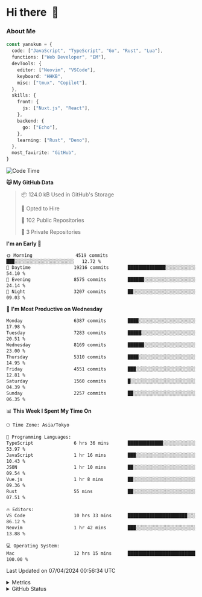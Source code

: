 # Hi there&nbsp; :wave:

### About Me

```ts
const yanskun = {
  code: ["JavaScript", "TypeScript", "Go", "Rust", "Lua"],
  functions: ["Web Developer", "EM"],
  devTools: {
    editor: ["Neovim", "VSCode"],
    keyboard: "HHKB",
    misc: ["tmux", "Copilot"],
  },
  skills: {
    front: {
      js: ["Nuxt.js", "React"],
    },
    backend: {
      go: ["Echo"],
    },
    learning: ["Rust", "Deno"],
  },
  most_favirite: "GitHub",
}
```

<!--START_SECTION:waka-->
![Code Time](http://img.shields.io/badge/Code%20Time-784%20hrs%2050%20mins-blue)

**🐱 My GitHub Data** 

> 📦 124.0 kB Used in GitHub's Storage 
 > 
> 💼 Opted to Hire
 > 
> 📜 102 Public Repositories 
 > 
> 🔑 3 Private Repositories 
 > 
**I'm an Early 🐤** 

```text
🌞 Morning                4519 commits        ███░░░░░░░░░░░░░░░░░░░░░░   12.72 % 
🌆 Daytime                19216 commits       ██████████████░░░░░░░░░░░   54.10 % 
🌃 Evening                8575 commits        ██████░░░░░░░░░░░░░░░░░░░   24.14 % 
🌙 Night                  3207 commits        ██░░░░░░░░░░░░░░░░░░░░░░░   09.03 % 
```
📅 **I'm Most Productive on Wednesday** 

```text
Monday                   6387 commits        ████░░░░░░░░░░░░░░░░░░░░░   17.98 % 
Tuesday                  7283 commits        █████░░░░░░░░░░░░░░░░░░░░   20.51 % 
Wednesday                8169 commits        ██████░░░░░░░░░░░░░░░░░░░   23.00 % 
Thursday                 5310 commits        ████░░░░░░░░░░░░░░░░░░░░░   14.95 % 
Friday                   4551 commits        ███░░░░░░░░░░░░░░░░░░░░░░   12.81 % 
Saturday                 1560 commits        █░░░░░░░░░░░░░░░░░░░░░░░░   04.39 % 
Sunday                   2257 commits        ██░░░░░░░░░░░░░░░░░░░░░░░   06.35 % 
```


📊 **This Week I Spent My Time On** 

```text
🕑︎ Time Zone: Asia/Tokyo

💬 Programming Languages: 
TypeScript               6 hrs 36 mins       █████████████░░░░░░░░░░░░   53.97 % 
JavaScript               1 hr 16 mins        ███░░░░░░░░░░░░░░░░░░░░░░   10.43 % 
JSON                     1 hr 10 mins        ██░░░░░░░░░░░░░░░░░░░░░░░   09.54 % 
Vue.js                   1 hr 8 mins         ██░░░░░░░░░░░░░░░░░░░░░░░   09.36 % 
Rust                     55 mins             ██░░░░░░░░░░░░░░░░░░░░░░░   07.51 % 

🔥 Editors: 
VS Code                  10 hrs 33 mins      ██████████████████████░░░   86.12 % 
Neovim                   1 hr 42 mins        ███░░░░░░░░░░░░░░░░░░░░░░   13.88 % 

💻 Operating System: 
Mac                      12 hrs 15 mins      █████████████████████████   100.00 % 
```


 Last Updated on 07/04/2024 00:56:34 UTC
<!--END_SECTION:waka-->

<details>
  <summary>Metrics</summary>
  <img src="https://github.com/yanskun/yanskun/blob/main/github-metrics.svg" alt="Metrics">
</details>

<details>
  <summary>GitHub Status</summary>
  <picture>
    <source media="(prefers-color-scheme: dark)" srcset="https://raw.githubusercontent.com/yanskun/yanskun/master/profile-summary-card-output/nord_dark/0-profile-details.svg">
   <img src="https://raw.githubusercontent.com/yanskun/yanskun/master/profile-summary-card-output/default/0-profile-details.svg">
  </picture>
  <br>
  <picture>
    <source media="(prefers-color-scheme: dark)" srcset="https://raw.githubusercontent.com/yanskun/yanskun/master/profile-summary-card-output/nord_dark/1-repos-per-language.svg">
   <img src="https://raw.githubusercontent.com/yanskun/yanskun/master/profile-summary-card-output/default/1-repos-per-language.svg">
  </picture>
  <picture>
    <source media="(prefers-color-scheme: dark)" srcset="https://raw.githubusercontent.com/yanskun/yanskun/master/profile-summary-card-output/nord_dark/2-most-commit-language.svg">
   <img src="https://raw.githubusercontent.com/yanskun/yanskun/master/profile-summary-card-output/default/2-most-commit-language.svg">
  </picture>
  <br>
  <picture>
    <source media="(prefers-color-scheme: dark)" srcset="https://raw.githubusercontent.com/yanskun/yanskun/master/profile-summary-card-output/nord_dark/3-stats.svg">
   <img src="https://raw.githubusercontent.com/yanskun/yanskun/master/profile-summary-card-output/default/3-stats.svg">
  </picture>
  <picture>
    <source media="(prefers-color-scheme: dark)" srcset="https://raw.githubusercontent.com/yanskun/yanskun/master/profile-summary-card-output/nord_dark/4-productive-time.svg">
   <img src="https://raw.githubusercontent.com/yanskun/yanskun/master/profile-summary-card-output/default/4-productive-time.svg">
  </picture>
</details>
